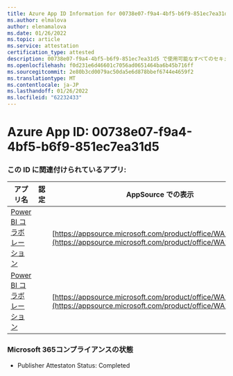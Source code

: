 ```yaml
---
title: Azure App ID Information for 00738e07-f9a4-4bf5-b6f9-851ec7ea31d5
ms.author: elmalova
author: elenamalova
ms.date: 01/26/2022
ms.topic: article
ms.service: attestation
certification_type: attested
description: 00738e07-f9a4-4bf5-b6f9-851ec7ea31d5 で使用可能なすべてのセキュリティおよびコンプライアンス情報。
ms.openlocfilehash: f0d231e6d46601c7056ad0651464ba6b45b716ff
ms.sourcegitcommit: 2e80b3cd0079ac50da5e6d878bbef6744e4659f2
ms.translationtype: MT
ms.contentlocale: ja-JP
ms.lasthandoff: 01/26/2022
ms.locfileid: "62232433"
---
```

# <a name="azure-app-id-00738e07-f9a4-4bf5-b6f9-851ec7ea31d5"></a>Azure App ID: 00738e07-f9a4-4bf5-b6f9-851ec7ea31d5


### <a name="apps-associated-with-this-id"></a>この ID に関連付けられているアプリ:
| **アプリ名** | **認定** | **AppSource での表示** |
|--------------|---------------|-----------------------|
| [Power BI コラボレーション](https://docs.microsoft.com/microsoft-365-app-certification/forward/WA104380739) |  | [https://appsource.microsoft.com/product/office/WA104380739](https://appsource.microsoft.com/product/office/WA104380739) |
| [Power BI コラボレーション](https://docs.microsoft.com/microsoft-365-app-certification/forward/WA104381384) |  | [https://appsource.microsoft.com/product/office/WA104381384](https://appsource.microsoft.com/product/office/WA104381384) |

### <a name="microsoft-365-app-compliance-status"></a>Microsoft 365コンプライアンスの状態
- Publisher Attestaton Status: Completed
